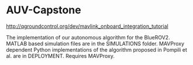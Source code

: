 # AUV-Capstone


http://qgroundcontrol.org/dev/mavlink_onboard_integration_tutorial

The implementation of our autonomous algorithm for the BlueROV2.
MATLAB based simulation files are in the SIMULATIONS folder.
MAVProxy dependent Python implementations of the algorithm proposed in Pompili et al. are in DEPLOYMENT. 
Requires MAVProxy. 
